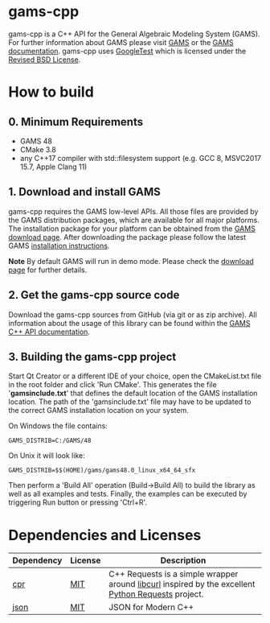 # gams-cpp #

gams-cpp is a C++ API for the General Algebraic Modeling System (GAMS). 
For further information about GAMS please visit [GAMS](https://www.gams.com) or the [GAMS documentation](https://www.gams.com/latest/docs/). 
gams-cpp uses [GoogleTest](https://github.com/google/googletest) which is licensed under the [Revised BSD License](https://github.com/google/googletest/blob/master/LICENSE).  

# How to build #

## 0. Minimum Requirements ##
- GAMS 48
- CMake 3.8
- any C++17 compiler with std::filesystem support (e.g. GCC 8, MSVC2017 15.7, Apple Clang 11)

## 1. Download and install GAMS ##
gams-cpp requires the GAMS low-level APIs. All those files are provided by the GAMS distribution packages, 
which are available for all major platforms. The installation package for your platform can be obtained from the [GAMS download page](https://www.gams.com/download/). 
After downloading the package please follow the latest GAMS [installation instructions](https://www.gams.com/latest/docs/UG_MAIN.html#UG_INSTALL).

**Note** By default GAMS will run in demo mode. Please check the [download page](https://www.gams.com/download/) for further details.

## 2. Get the gams-cpp source code ##

Download the gams-cpp sources from GitHub (via git or as zip archive). 
All information about the usage of this library can be found within the [GAMS C++ API documentation](https://www.gams.com/latest/docs/API_CPP_TUTORIAL.html).

## 3. Building the gams-cpp project ##

Start Qt Creator or a different IDE of your choice, open the CMakeList.txt file in the root folder and click 'Run CMake'. 
This generates the file '**gamsinclude.txt**' that defines the default location of the GAMS installation location. 
The path of the 'gamsinclude.txt' file may have to be updated to the correct GAMS installation location on your system.

On Windows the file contains:
```
GAMS_DISTRIB=C:/GAMS/48
```
On Unix it will look like:
```
GAMS_DISTRIB=$$(HOME)/gams/gams48.0_linux_x64_64_sfx
```

Then perform a 'Build All' operation (Build->Build All) to build the library as well as all examples and tests. 
Finally, the examples can be executed by triggering Run button or pressing 'Ctrl+R'.

# Dependencies and Licenses

| Dependency | License | Description |
| ------ | ------ | ------ |
| [cpr](https://github.com/libcpr/cpr) | [MIT](https://github.com/libcpr/cpr/blob/master/LICENSE) | C++ Requests is a simple wrapper around [libcurl](https://curl.se/libcurl/) inspired by the excellent [Python Requests](https://github.com/kennethreitz/requests) project. |
| [json](https://github.com/nlohmann/json) | [MIT](https://github.com/nlohmann/json/blob/develop/LICENSE.MIT) | JSON for Modern C++ |